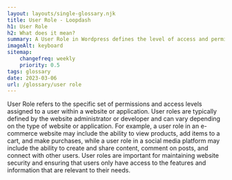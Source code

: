```yaml
--- 
layout: layouts/single-glossary.njk
title: User Role - Loopdash
h1: User Role
h2: What does it mean?
summary: A User Role in Wordpress defines the level of access and permissions a user has within the website's backend.
imageAlt: keyboard
sitemap:
	changefreq: weekly
	priority: 0.5
tags: glossary
date: 2023-03-06
url: /glossary/user role
---
```


User Role refers to the specific set of permissions and access levels assigned to a user within a website or application. User roles are typically defined by the website administrator or developer and can vary depending on the type of website or application. For example, a user role in an e-commerce website may include the ability to view products, add items to a cart, and make purchases, while a user role in a social media platform may include the ability to create and share content, comment on posts, and connect with other users. User roles are important for maintaining website security and ensuring that users only have access to the features and information that are relevant to their needs.
